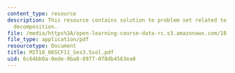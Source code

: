 ```yaml
---
content_type: resource
description: This resource contains solution to problem set related to singular value
  decomposition.
file: /media/https%3A/open-learning-course-data-rc.s3.amazonaws.com/18-06sc-linear-algebra-fall-2011/6c64bb0a0ede9ba88977078db4563ea0_MIT18_06SCF11_Ses3.5sol.pdf
file_type: application/pdf
resourcetype: Document
title: MIT18_06SCF11_Ses3.5sol.pdf
uid: 6c64bb0a-0ede-9ba8-8977-078db4563ea0
---
```

